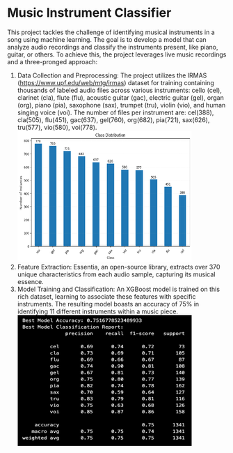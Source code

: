 # Music Instrument Classifier
This project tackles the challenge of identifying musical instruments in a song using machine learning. The goal is to develop a model that can analyze audio recordings and classify the instruments present, like piano, guitar, or others.
To achieve this, the project leverages live music recordings and a three-pronged approach:

1. Data Collection and Preprocessing: The project utilizes the IRMAS (https://www.upf.edu/web/mtg/irmas) dataset for training containing thousands of labeled audio files across various instruments: cello (cel), clarinet (cla), flute (flu), acoustic guitar (gac), electric guitar (gel), organ (org), piano (pia), saxophone (sax), trumpet (tru), violin (vio), and human singing voice (voi). The number of files per instrument are: cel(388), cla(505), flu(451), gac(637), gel(760), org(682), pia(721), sax(626), tru(577), vio(580), voi(778).
<img src="output.png" alt="Class Labels" width="400" height="300"><br>
3. Feature Extraction: Essentia, an open-source library, extracts over 370 unique characteristics from each audio sample, capturing its musical essence.
4. Model Training and Classification: An XGBoost model is trained on this rich dataset, learning to associate these features with specific instruments. The resulting model boasts an accuracy of 75% in identifying 11 different instruments within a music piece.
<img src="Model_Classification_Report.png" alt="Model Classification Report" width="400" height="300"><br>

